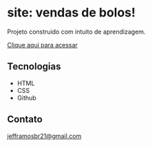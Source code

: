 # site: vendas de bolos!

Projeto construido com intuito  de aprendizagem.

[Clique aqui para acessar](https://jeffbramos.github.io/bolos/)

## Tecnologias

- HTML
- CSS
- Github

## Contato

jefframosbr21@gmail.com